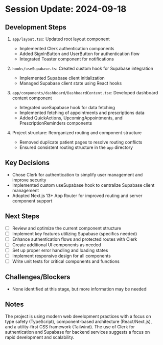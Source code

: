 # Session Update: 2024-09-18

## Development Steps

1. `app/layout.tsx`: Updated root layout component
   - Implemented Clerk authentication components
   - Added SignInButton and UserButton for authentication flow
   - Integrated Toaster component for notifications

2. `hooks/useSupabase.ts`: Created custom hook for Supabase integration
   - Implemented Supabase client initialization
   - Managed Supabase client state using React hooks

3. `app/components/dashboard/DashboardContent.tsx`: Developed dashboard content component
   - Integrated useSupabase hook for data fetching
   - Implemented fetching of appointments and prescriptions data
   - Added QuickActions, UpcomingAppointments, and PrescriptionReminders components

4. Project structure: Reorganized routing and component structure
   - Removed duplicate patient pages to resolve routing conflicts
   - Ensured consistent routing structure in the `app` directory

## Key Decisions

- Chose Clerk for authentication to simplify user management and improve security
- Implemented custom useSupabase hook to centralize Supabase client management
- Adopted Next.js 13+ App Router for improved routing and server component support

## Next Steps

- [ ] Review and optimize the current component structure
- [ ] Implement key features utilizing Supabase (specifics needed)
- [ ] Enhance authentication flows and protected routes with Clerk
- [ ] Create additional UI components as needed
- [ ] Set up proper error handling and loading states
- [ ] Implement responsive design for all components
- [ ] Write unit tests for critical components and functions

## Challenges/Blockers

- None identified at this stage, but more information may be needed

## Notes

The project is using modern web development practices with a focus on type safety (TypeScript), component-based architecture (React/Next.js), and a utility-first CSS framework (Tailwind). The use of Clerk for authentication and Supabase for backend services suggests a focus on rapid development and scalability.